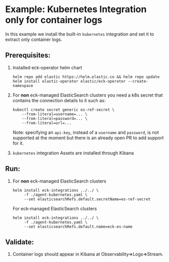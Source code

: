# Example: Kubernetes Integration only for container logs

In this example we install the built-in `kubernetes` integration and set it to extract only container logs. 

## Prerequisites:
1. Installed eck-operator helm chart
   ```console
   helm repo add elastic https://helm.elastic.co && helm repo update
   helm install elastic-operator elastic/eck-operator --create-namespace
   ```
2. For **non** eck-managed ElasticSearch clusters you need a k8s secret that contains the connection details to it such as:
    ```console
    kubectl create secret generic es-ref-secret \
        --from-literal=username=... \
        --from-literal=password=... \
        --from-literal=url=...
    ```
    Note: specifying an `api-key`, instead of a `username` and `password`, is not supported at the moment but there is an already open PR to add support for it.

3. `kubernetes` integration Assets are installed through Kibana

## Run:
1. For **non** eck-managed ElasticSearch clusters
    ```console
    helm install eck-integrations ../../ \
         -f ./agent-kubernetes.yaml \
         --set elasticsearchRefs.default.secretName=es-ref-secret 
    ```
    For eck-managed ElasticSearch clusters
    ```console
    helm install eck-integrations ../../ \
         -f ./agent-kubernetes.yaml \
         --set elasticsearchRefs.default.name=eck-es-name 
    ```

## Validate:

1. Container logs should appear in Kibana at Observability=>Logs=>Stream.